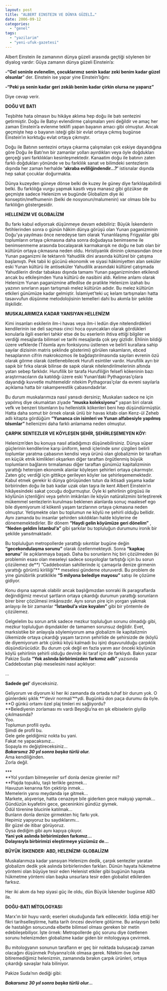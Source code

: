 ```yaml
---
layout: post
title: "ALBERT EINSTEIN VE DÜNYA GÜZELİ…"
date: 2006-09-12
categories: 
  - "genel"
tags: 
  - "yazilarim"
  - "yeni-ufuk-gazetesi"
---
```


Albert Einstein ile zamanının dünya güzeli arasında geçtiği söylenen bir diyalog vardır: Güya zamanın dünya güzeli Einstein’a:

**\-“Gel seninle evlenelim, çocuklarımız senin kadar zeki benim kadar güzel olsunlar**” der. Einstein ise yapar yine Einstein’lığını:

**\-“Peki ya senin kadar geri zekâlı benim kadar çirkin olursa ne yaparız”**

Diye cevap verir.

**DOĞU VE BATI**

Teşbihte hata olmasın bu hikâye aklıma hep doğu ile batı sentezini getirmiştir. Doğu ile Batıyı evlendirme çalışmaları yeni değildir ve amaç her zaman Einstein’a evlenme teklifi yapan bayanın amacı gibi olmuştur. Ancak geçmişte hep o bayanın isteği gibi bir evlat ortaya çıkmış bugünse Einstein’ın korktuğu evlat ortaya çıkmıştır.

Doğu ile Batının sentezini ortaya çıkarma çalışmaları çok eskiye dayandığına göre Doğu ile Batı’nın bir zamanlar yolları ayırdıkları veya öyle doğdukları gerçeği yani farklılıkları kesinleşmektedir. Kanaatim doğu ile batının zaten farklı doğdukları yönünde ve bu farklılık sanat ve bilimdeki sentezlerin dışında her zaman herhalde **‘akraba evliliğindendir...?’** istisnalar dışında hep sakat çocuklar doğurmakta.

Dünya kuzeyden güneye dönse belki de kuzey ile güney diye farklılaşabilirdi belki. Bu farklılığa vurgu yapmak kasıtlı veya manasız gibi gözükse de geçmişte sadece Helenizm ve bugünde Globalizm diye iki konseptin/mefhumenin (belki de nosyonun/malumenin) var olması bile bu farklılığın göstergesidir.

**HELLENİZM VE GLOBALİZM**

Bu farkı kabul ediyorsak düşünmeye devam edebiliriz: Büyük İskenderin fetihlerinden sonra o günün hâkim dünya görüşü olan Yunan paganizminin Doğu’ya yayılması önce neredeyse tam olarak Yunanlılaşmış Frigyalılar gibi toplumların ortaya çıkmasına daha sonra doğudaysa benimseme ile benimsenmeme arasında bocalayarak karmakarışık ne doğu ne batı olan bir kültürün ortaya çıkmasına neden oldu. Hıristiyanlık dininin çıkmasından önce Yunan paganizmi ile tektanrılı Yahudilik dini arasında kültürel bir çatışma başlamıştı. Pek tabii ki gücünü ekonomik ve siyasi hâkimiyetten alan seküler eski Yunan kültürü ile antiseküler Yahudilik arasındaki kültürel çatışmada Yahudilerin dindar tabakası dışında tamamı Yunan paganizminden etkilendi ancak bu etkileşimden Yuna kültürü de nasibini aldı. Kelime anlamı olarak Helenizm Yunan paganizmine atfedilse de pratikte Helenizm izahatı bu yazının sınırların aşan tartışmalı melez kültürün adıdır. Bu melez kültürün etkileri günümüze kadar gelmiştir. İslamiyet’teki uç kelam tartışmaları hatta tasavvufun düşünme metodolojisinin temelleri dahi bu akımla bir şekilde ilişkilidir.

**MUSKALARIMIZA KADAR YANSIYAN HELLENİZM**

Kimi insanları eskilerin ilm-i havas veya ilm-i ledün diye nitelendirdikleri kendilerinin ise deli saçması cinci hoca oyuncakları olarak gördükleri konularla ilgili eserleri tahkir etse de bu eserlerin ihtiva ettiği bilgiler ve verdiği mesajlarda bilimsel ve tarihi mesajlarda çok şey gizlidir. Ehlinin bildiği üzere vefklerde (Tılsımla aynı fonksiyonu üstlenen ve belirli kurallara sahip sayılar dizisinin matris şeklinde gösterimi) görülen rakamların, ebced hesaplarının cifrin makrokozmos ile bağdaştırılmasında sayıları evrenin özü olarak görme olarak özetlenebilecek Hurufi esintiler vardır. Hurufilik ayrı bir sapık bir fırka olarak bilinse de sapık olarak nitelendirilmelerinin altında yatan sebep farklıdır. Hurufilik bir tarafa Hurufiliğin felsefi kökeninin bazı araştırmacıların da katıldığı üzere eski Yunan’daki Pythagoras’çılara dayandığı kuvvetle muhtemeldir nitekim Pythagoras’çılar da evreni sayılarla açıklama hatta bir rakamperestlik çabasındadırlar.

Bu durum muskalarımıza nasıl yansıdı dersiniz; Muskaları sadece ne için yapılmış diye okumaktan ziyade **“muska koleksiyonu”** yapan biri olarak vefk ve benzeri tılsımların bu hellenistik kökenleri beni hep düşündürmüştür. Hatta daha somut bir örnek olarak ünlü bir havas kitabı olan Kenz-ül Zeheb adlı kitapta gördüğüm **“Yunanca cin isimleri ve Yunan alfabesiyle yapılmış tılsımlar”** hellenizmi daha farklı anlamama neden olmuştur.

**ÇARPIK SENTEZLER VE KÖYLEŞEN ŞEHİR, ŞEHİRLEŞEMEYEN KÖY:**

Helenizm’den bu konuya nasıl atladığımızı düşünebilirsiniz. Dünya süper güçlerinin kendilerine karşı üniform, kendi içlerinde sınır çizgileri belirli toplumlar yaratma çabasının kendisi veya ürünü olan globalizmin bir taraftan en küçük etnik kimlikleri okşarken diğer taraftan örgütlenmiş büyük toplumların bağlarını tırmalaması diğer taraftan günümüz kapitalizminin yarattığı heterojen ekonomik alanlar köyleşen şehirleri ortaya çıkarmıştır. Zaten göç verdiği için gittikçe gerileyen köyler ise şehirleşememektedir. Kabul etmek gerekir ki dünya görüşünden tutun da iktisadi yaşama kadar birbirinden doğu ile batı kadar uzak olan taşra ile kent Albert Einstein’ın hikâyesindeki sakat çocuğu doğurmuştur. Öyle ki şehirlinin görgüsü ile köylünün içtenliğini veya şehrin imkânları ile köyün natüralizmini birleştirerek mükemmel sentezlerin kurulması beklenen alanlarda sonuç maalesef ego bile diyemiyorum id kökenli yaşam tarzlarının ortaya çıkmasına neden olmuştur. Yetişmekte olan bu toplumun ne köylü ne şehirli olduğu bellidir. Aynı zamanda bu insanlar şehirden sıkıldıkları halde köylerine de dönememektedirler. Bir dönem **“Haydi gelin köyümüze geri dönelim”** , **“Neden geldim İstanbul’a”** gibi şarkılar bu topluluğun durumunu ironik bir şekilde yansıtmaktadır.

Bu topluluğun metropollerde yarattığı sıkıntılar bugüne değin **“gecekondulaşma sorunu”** olarak özetlenmekteydi. Sonra **“kapkaç sorunu**” ile açıklanmaya başadı. Daha bu sorunların hiç biri çözülmeden (ki problemin esası olan meseleyi sadece sosyologlar tartıştığı için bu sorun çözülemez de**) “Caddebostan sahillerinde iç çamaşırla denize girmenin yarattığı görüntü kirliliği”** meselesi gündeme oturuverdi. Bu problem de yine günübirlik pratiklikle **“5 milyona belediye mayosu”** satışı ile çözüme gidiyor.

Konu dışına sapmak olabilir ancak başlığımızdan sonraki ilk paragraflarda değindiğimiz mevcut şartların ortaya çıkardığı durumun yarattığı sorunların birer birer çözülmesi imkânsızdır. Aynı sorun pire için yorgan yakmak anlayışı ile bir zamanlar **“İstanbul’a vize koyalım”** gibi bir yöntemle de çözülemez.

Gelgelelim bu sorun artık sadece mezkur topluluğun sorunu olmadığı gibi, mezkur topluluğun dışındakiler de tamamen sorunsuz değildir. Evet, marksistike bir anlayışla söylemiyorum ama globalizm ile kapitalizmin ülkemizde ortaya çıkardığı yaşam tarzının şehirlide de şehirsizde de (köylü de diyemiyorum artık çünkü köyü kalmadı bu işin) dışavurulduğu çarpıklık düşündürücüdür. Bu durum çok değil en fazla yarım asır önceki köylünün köylü şehirlinin şehirli olduğu devirde iki taraf için de farklıydı. Bakın yazar Pakize Suda **“Yok aslında birbirimizden farkımız adlı”** yazısında Caddebostan plajı meselesini nasıl açıklıyor:

…

**Sadede gel’** diyeceksiniz.  
  
Geliyorum ve diyorum ki her iki zamanda da ortada tuhaf bir durum yok. O günlerdeki şıklık **‘devir normali’**ydi. Bugünkü don paça durumu da öyle.  
**O günkü ortamı özel plaj timleri mi sağlıyordu?  
**Belediyenin zorlaması mı vardı Beyoğlu’na en şık elbiselerin giyilip çıkılmasında?  
Yoo.  
Toplumun profili oydu.  
Şimdi de profil bu.  
Gele gele geldiğimiz nokta bu yani.  
Fakat ne yapacaksınız...  
Sopayla mı değiştireceksiniz...  
**_Bakarsınız 30 yıl sonra başka türlü olur._**  
Ama kendiliğinden.  
Zorla değil.  
  
\*\*\*  
**Yol yordam bilmeyenler sırf donla denize girenler mi?  
**Plajda topuklu, taşlı terlikle gezmek...  
Havuzun kenarına fön çektirip inmek...  
Memelerin yarısı meydanda işe gitmek...  
Markete, alışverişe, hatta cenazeye bile giderken gece makyajı yapmak...  
Gündüzün kıyafetini gece, geceninkini gündüz giymek.  
Ödül törenine blucinle katılmak...  
Bunların donla denize girmekten hiç farkı yok.  
Hepimiz yapıyoruz bu saydıklarımı...  
Bir güzel de itibar görüyoruz.  
Oysa dediğim gibi aynı kapıya çıkıyor.  
**Yani yok aslında birbirimizden farkımız...  
Dolayısıyla birbirimizi eleştirmeye yüzümüz de...**

**BÜYÜK İSKENDER: ABD, HELENİZM: GLOBALİZM**

Muskalarımıza kadar yansıyan Helenizm dedik, çarpık sentezler yaratan globalizm dedik yok aslında birbirlerinden farkları. Dünün hayata hükmetme yöntemi olan büyüye tesir eden Helenist etkiler gibi bugünün hayata hükmetme yöntemi olan başka unsurlara tesir eden globalist etkilerden farksız.

Her iki akım da hep siyasi güç ile oldu, dün Büyük İskender bugünse ABD ile.

**DOĞU-BATI MİTOLOGYASI:**

Marx’ın bir huyu vardı; eserleri okuduğunda fark edilecektir. İddia ettiği her fikri tarihselleştirme, hatta tarih öncesi devirlere götürme. Bu anlayışın belki de hastalığın sonucunda elbette bilimsel olması gereken bir metin edebileşebiliyor. İşte örnek: Metropollerde göç sorunu diye özetlenen sorunu helenizmden globalizme kadar giden bir mitologyaya çevirmek.

Bu mitologyanın sonunun tarafların er geç bir noktada buluşacağı zaman olacağını düşünmek Polyanna’cılık olmasa gerek. Nitekim öve öve bitiremediğimiz helenizmin, zamanında bırakın çarpık ürünleri, ortaya çıkardığı savaşlar hala biliniyor.

Pakize Suda’nın dediği gibi:

**_Bakarsınız 30 yıl sonra başka türlü olur…_**
